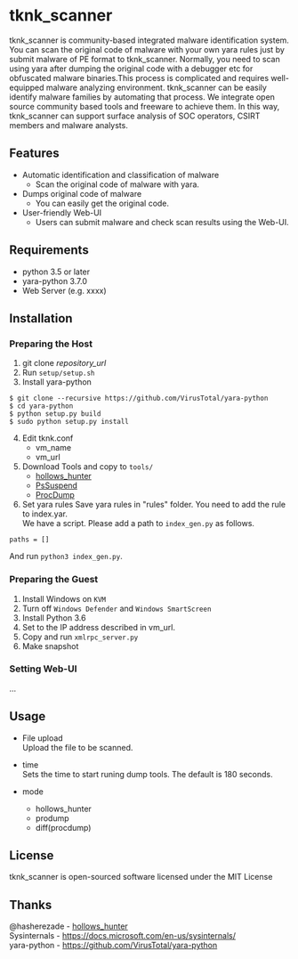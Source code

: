 tknk_scanner
===

tknk_scanner is community-based integrated malware identification system. You can scan the original code of malware with your own yara rules just by submit malware of PE format to tknk_scanner. Normally, you need to scan using yara after dumping the original code with a debugger etc for obfuscated malware binaries.This process is complicated and requires well-equipped malware analyzing environment. tknk_scanner can be easily identify malware families by automating that process. We integrate open source community based tools and freeware to achieve them. In this way, tknk_scanner can support surface analysis of SOC operators, CSIRT members and malware analysts.


## Features
* Automatic identification and classification of malware
    * Scan the original code of malware with yara.
* Dumps original code of malware
    * You can easily get the original code. 
* User-friendly Web-UI
    * Users can submit malware and check scan results using the Web-UI.


## Requirements
* python 3.5 or later
* yara-python 3.7.0
* Web Server (e.g. xxxx)

## Installation

### Preparing the Host
1. git clone *repository_url*
2. Run `setup/setup.sh`
3. Install yara-python
  ```
$ git clone --recursive https://github.com/VirusTotal/yara-python
$ cd yara-python
$ python setup.py build
$ sudo python setup.py install
```
4. Edit tknk.conf
    * vm_name
    * vm_url
5. Download Tools and copy to `tools/`
    * [hollows_hunter](https://github.com/hasherezade/hollows_hunter)
    * [PsSuspend](https://docs.microsoft.com/en-us/sysinternals/downloads/pssuspend)
    * [ProcDump](https://docs.microsoft.com/en-us/sysinternals/downloads/procdump)
6. Set yara rules
  Save yara rules in "rules" folder. You need to add the rule to index.yar.  
  We have a script. Please add a path to `index_gen.py` as follows.  
  ```
  paths = []
  ```
  And run `python3 index_gen.py`.


### Preparing the Guest
1. Install Windows on `KVM`
2. Turn off `Windows Defender` and `Windows SmartScreen`
3. Install Python 3.6
4. Set to the IP address described in vm_url.
5. Copy and run `xmlrpc_server.py`
6. Make snapshot

### Setting Web-UI
...

## Usage

* File upload  
Upload the file to be scanned.

* time  
Sets the time to start runing dump tools.
The default is 180 seconds.

* mode
    * hollows_hunter
    * prodump
    * diff(procdump)

## License
tknk_scanner is open-sourced software licensed under the MIT License

## Thanks
@hasherezade - [hollows_hunter](https://github.com/hasherezade/hollows_hunter)  
Sysinternals - https://docs.microsoft.com/en-us/sysinternals/  
yara-python -  https://github.com/VirusTotal/yara-python  
